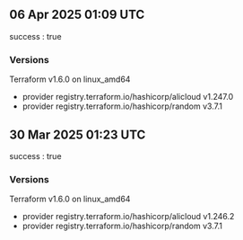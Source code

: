 ## 06 Apr 2025 01:09 UTC

success : true

### Versions

Terraform v1.6.0
on linux_amd64
+ provider registry.terraform.io/hashicorp/alicloud v1.247.0
+ provider registry.terraform.io/hashicorp/random v3.7.1

## 30 Mar 2025 01:23 UTC

success : true

### Versions

Terraform v1.6.0
on linux_amd64
+ provider registry.terraform.io/hashicorp/alicloud v1.246.2
+ provider registry.terraform.io/hashicorp/random v3.7.1


